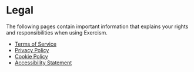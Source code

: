 # Legal

The following pages contain important information that explains your rights and responsibilities when using Exercism.

- [Terms of Service](./legal/terms-of-service)
- [Privacy Policy](./legal/privacy-policy)
- [Cookie Policy](./legal/cookie-policy)
- [Accessibility Statement](./legal/accessibility)
